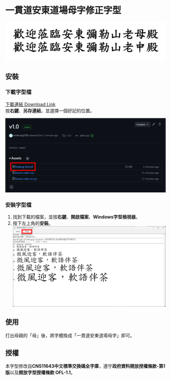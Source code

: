 # 一貫道安東道場母字修正字型

![01_compare.jpg](src/01_compare.jpg)

## 安裝

### 下載字型檔

[下載連結 Download Link](https://github.com/minhung1126/andong_fonts/releases/latest/download/Andong-font.ttf)\
按**右鍵**、**另存連結**，並選擇一個好記的位置。

![02_01_download_page.png](src/02_01_download_page.png)

### 安裝字型檔

1. 找到下載的檔案，並按**右鍵**、**開啟檔案**、**Windows字型檢視器**。
2. 按下左上角的**安裝**。
![02_02_install_page.png](src/02_02_install_page.png)

## 使用

打出母親的「母」後，將字體換成「一貫道安東道場母字」即可。

## 授權

本字型修改自**CNS11643中文標準交換碼全字庫**，遵守**政府資料開放授權條款-第1版**以及**開放字型授權條款 OFL-1.1**。

